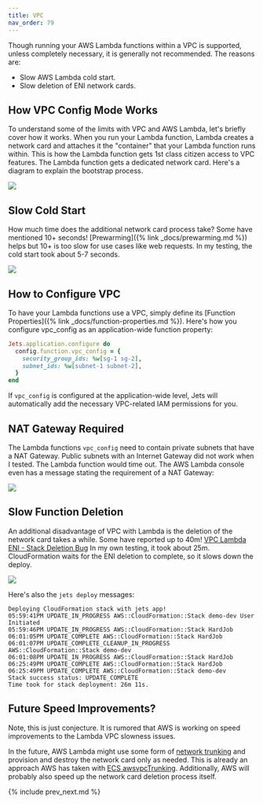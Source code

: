 ```yaml
---
title: VPC
nav_order: 79
---
```


Though running your AWS Lambda functions within a VPC is supported, unless completely necessary, it is generally not recommended.  The reasons are:

* Slow AWS Lambda cold start.
* Slow deletion of ENI network cards.

## How VPC Config Mode Works

To understand some of the limits with VPC and AWS Lambda, let's briefly cover how it works. When you run your Lambda function, Lambda creates a network card and attaches it the "container" that your Lambda function runs within. This is how the Lambda function gets 1st class citizen access to VPC features. The Lambda function gets a dedicated network card.  Here's a diagram to explain the bootstrap process.

![](/img/docs/considerations/lambda-bootstrap-vpc.png)

## Slow Cold Start

How much time does the additional network card process take? Some have mentioned 10+ seconds!  [Prewarming]({% link _docs/prewarming.md %}) helps but 10+ is too slow for use cases like web requests. In my testing, the cold start took about 5-7 seconds.

![](/img/docs/considerations/lambda-vpc-cold-start.png)

## How to Configure VPC

To have your Lambda functions use a VPC, simply define its [Function Properties]({% link _docs/function-properties.md %}). Here's how you configure vpc_config as an application-wide function property:

```ruby
Jets.application.configure do
  config.function.vpc_config = {
    security_group_ids: %w[sg-1 sg-2],
    subnet_ids: %w[subnet-1 subnet-2],
  }
end
```

If `vpc_config` is configured at the application-wide level, Jets will automatically add the necessary VPC-related IAM permissions for you.

## NAT Gateway Required

The Lambda functions `vpc_config` need to contain private subnets that have a NAT Gateway. Public subnets with an Internet Gateway did not work when I tested. The Lambda function would time out.  The AWS Lambda console even has a message stating the requirement of a NAT Gateway:

![](/img/docs/considerations/vpc-config-nat-gateway.png)

## Slow Function Deletion

An additional disadvantage of VPC with Lambda is the deletion of the network card takes a while. Some have reported up to 40m! [VPC Lambda ENI - Stack Deletion Bug](https://forums.aws.amazon.com/message.jspa?messageID=734756) In my own testing, it took about 25m.  CloudFormation waits for the ENI deletion to complete, so it slows down the deploy.

![](/img/docs/considerations/lambda-vpc-delete-time.png)

Here's also the `jets deploy` messages:

    Deploying CloudFormation stack with jets app!
    05:59:41PM UPDATE_IN_PROGRESS AWS::CloudFormation::Stack demo-dev User Initiated
    05:59:46PM UPDATE_IN_PROGRESS AWS::CloudFormation::Stack HardJob
    06:01:05PM UPDATE_COMPLETE AWS::CloudFormation::Stack HardJob
    06:01:07PM UPDATE_COMPLETE_CLEANUP_IN_PROGRESS AWS::CloudFormation::Stack demo-dev
    06:01:08PM UPDATE_IN_PROGRESS AWS::CloudFormation::Stack HardJob
    06:25:49PM UPDATE_COMPLETE AWS::CloudFormation::Stack HardJob
    06:25:49PM UPDATE_COMPLETE AWS::CloudFormation::Stack demo-dev
    Stack success status: UPDATE_COMPLETE
    Time took for stack deployment: 26m 11s.

## Future Speed Improvements?

Note, this is just conjecture. It is rumored that AWS is working on speed improvements to the Lambda VPC slowness issues.

In the future, AWS Lambda might use some form of [network trunking](https://www.techopedia.com/definition/9775/trunking) and provision and destroy the network card only as needed. This is already an approach AWS has taken with [ECS awsvpcTrunking](https://aws.amazon.com/about-aws/whats-new/2019/06/Amazon-ECS-Improves-ENI-Density-Limits-for-awsvpc-Networking-Mode/).  Additionally, AWS will probably also speed up the network card deletion process itself.

{% include prev_next.md %}
